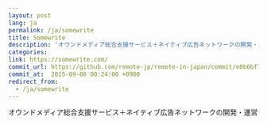 ```yaml
---
layout: post
lang: ja
permalink: /ja/somewrite
title: Somewrite
description: 'オウンドメディア総合支援サービス＋ネイティブ広告ネットワークの開発・運営'
categories: 
link: https://somewrite.com/
commit_url: https://github.com/remote-jp/remote-in-japan/commit/e0b6bf7086877ca219bab94e5e4fa86851570085
commit_at:  2015-09-08 00:24:00 +0900
redirect_from:
  - /ja/somewrite
---
```


<p>オウンドメディア総合支援サービス＋ネイティブ広告ネットワークの開発・運営</p>
